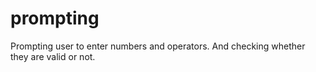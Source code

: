 # prompting
Prompting user to enter numbers and operators. And checking whether they are valid or not.
